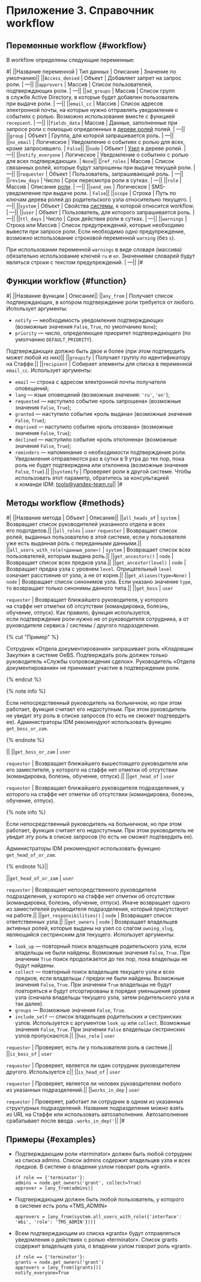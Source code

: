 # Приложение 3. Справочник workflow

## Переменные workflow {#workflow}

В workflow определены следующие переменные:

#|
||Название переменной | Тип данных | Описание | Значение по умолчанию||
||`Access_denied` | Объект | Добавляет запрет на запрос роли. | —||
||`approvers` | Массив | Список пользователей, подтверждающих роли. | —||
||`ad_groups` | Массив | Список групп в службе Active Directory, в которые будет добавлен пользователь при выдаче роли. | —||
||`email_cc` | Массив | Список адресов электронной почты, на которые нужно отправлять уведомления о событиях с ролью. Возможно использование вместе с функцией `recepient`. | —||
||`fields_data` | Массив | Данные, заполненные при запросе роли с помощью определенных в [дереве ролей](https://doc.yandex-team.ru/idm/idm-guide/entities/role-tree.html) полей. | —||
||`group` | Объект | Группа, для которой запрашивается роль. | —||
||`no_email` | Логическое | Уведомление о событиях с ролью для всех, кроме запросившего. | `False`||
||`node` | Объект | [Узел](https://doc.yandex-team.ru/idm/idm-guide/entities/tree-knots.html) в дереве ролей. | —||
||`notify_everyone` | Логическое | Уведомление о событиях с ролью для всех подтверждающих. | `None`||
||`ref_roles` | Массив | Список связанных ролей, которые будут запрошены при выдаче текущей роли. | —||
||`requester` | Объект | Пользователь, запрашивающий роль. | —||
||`review_days` | Число | Срок пересмотра роли в сутках. | —||
||`role` | Массив | Описание [роли](https://doc.yandex-team.ru/idm/idm-guide/entities/user-role.html). | —||
||`send_sms` | Логическое | SMS-уведомление при выдаче роли. | `False`||
||`scope` | Строка | Путь по ключам дерева ролей до родительского узла относительно текущего. | —||
||`system` | Объект | Свойства [системы](https://doc.yandex-team.ru/idm/idm-guide/entities/system.html), к которой относится workflow. | —||
||`user` | Объект | Пользователь, для которого запрашивается роль. | —||
||`ttl_days` | Число | Срок действия роли в сутках. | —||
||`warnings` | Строка или Массив | Список предупреждений, которые необходимо вывести при запросе роли.
Если необходимо одно предупреждение, возможно использование строковой переменной `warning` (без `s`).

При использовании переменной `warnings` в виде словаря (массива) обязательно использование ключей `ru` и `en`. Значениями словарей будут являться строки с текстом предупреждений. | —||
|#


## Функции workflow {#function}

#|
||Название функции  | Описание||
||`any_from` | Получает список подтверждающих, в котором подтверждение роли требуется от любого. Использует аргументы: 
- `notify` — необходимость уведомления подтверждающих (возможные значения `False`, `True`, по умолчанию `None`);
- `priority` — число, определяющее приоритет подтверждающего (по умолчанию `DEFAULT_PRIORITY`).

Подтверждающих должно быть двое и более (при этом подтвердить может любой из них)||
||`groupify` | Получает группу по идентификатору на Стаффе.||
||`recipient` | Собирает элементы для списка в переменной `email_cc`. Использует аргументы: 
- `email` — строка с адресом электронной почты получателя оповещений;
- `lang` — язык оповещений (возможные значения: `'ru'`, `'en'`);
- `requested` — наступило событие «роль запрошена» (возможные значения `False`, `True`);
- `granted` — наступило событие «роль выдана» (возможные значения `False`, `True`);
- `deprived` — наступило событие «роль отозвана» (возможные значения `False`, `True`);
- `declined` — наступило событие «роль отклонена» (возможные значения `False`, `True`);
- `reminders` — напоминание о необходимости подтверждения роли. Уведомления отправляются раз в сутки в 9 утра до тех пор, пока роль не будет подтверждена или отклонена (возможные значения `False`, `True`).||
||`systemify` | Проверяет роли в другой системе. Чтобы использовать этот параметр, обратитесь за консультацией к команде IDM: [tools@yandex-team.ru](tools@yandex-team.ru)||
|#

## Методы workflow {#methods}

#|
||Название метода  | Объект | Описание||
||`all_heads_of` | `system` | Возвращает список руководителей указанного отдела и всех его подотделов.||
||`all_roles` | `user`
`requester` | Возвращает список ролей, выданных пользователю в этой системе, если у пользователя уже есть выданная роль с переданными данными.||
||`all_users_with_role(<данные_роли>)` | `system` | Возвращает список всех пользователей, которым выдана роль.||
||`get_ancestors()` | `node` | Возвращает список всех предков узла.||
||`get_ancestor(level)` | `node` | Возвращает предка узла с уровнем `level`. Отрицательный `level` означает расстояние от узла, а не от корня.||
||`get_aliases(type=None)` | `node` | Возвращает список синонимов узла. Если указано значение `type`, то возвращает только синонимы данного типа.||
||`get_boss` | `user`

`requester` | Возвращает ближайшего руководителя, у которого на стаффе нет отметки об отсутствии (командировка, болезнь, обучение, отпуск). Как правило, функция используется, если подтверждение роли нужно не от руководителя сотрудника, а от руководителя сервиса / системы / другого подразделения. 

{% cut "Пример" %}

Сотрудник «Отдела документирования» запрашивает роль «Кладовщик Закупки» в системе OeBS. Подтверждать роль должен только руководитель «Службы сопровождения сделок». Руководитель «Отдела документирования» не принимает участие в подтверждении роли.

{% endcut %}


{% note info %}

Если непосредственный руководитель на больничном, но при этом работает, функция считает его недоступным. При этом руководитель не увидит эту роль в списке запросов (то есть не сможет подтвердить ее). 
Администраторы IDM рекомендуют использовать функцию `get_boss_or_zam`.

{% endnote %}


||
||`get_boss_or_zam` | `user`

`requester` | Возвращает ближайшего вышестоящего руководителя или его заместителя, у которого на стаффе нет отметки об отсутствии (командировка, болезнь, обучение, отпуск).||
||`get_head_of` | `user`

`requester` | Возвращает ближайшего руководителя подразделения, у которого на стаффе нет отметки об отсутствии (командировка, болезнь, обучение, отпуск).

{% note info %}

Если непосредственный руководитель на больничном, но при этом работает, функция считает его недоступным. При этом руководитель не увидит эту роль в списке запросов (то есть не сможет подтвердить ее). 

Администраторы IDM рекомендуют использовать функцию `get_head_of_or_zam`.

{% endnote %}||

||`get_head_of_or_zam` | `user`

`requester` | Возвращает непосредственного руководителя подразделения, у которого на стаффе нет отметки об отсутствии (командировка, болезнь, обучение, отпуск). Иначе возвращает одного из заместителей руководителя подразделения, который присутствует на работе.||
||`get_responsibilities()` | `node` | Возвращает список ответственных узла.||
||`get_owners` | `node` | Возвращает владельцев активных ролей, которые выданы на узел со слагом `owning_slug`, являющийся сестринским для текущего. Использует аргументы: 
- `look_up` — повторный поиск владельцев родительского узла, если владельцы не были найдены. Возможные значения `False`, `True`. При значении `True` поиск продолжается до тех пор, пока владельцы не будут найдены.
- `collect` — повторный поиск владельцев текущего узла и всех предков, если владельцы / предки не были найдены. Возможные значения `False`, `True`. При значении `True` владельцы не будут повторяться и будут отсортированы в порядке уменьшения уровня узла (сначала владельцы текущего узла, затем родительского узла и так далее).
- `groups` — Возможные значения `False`, `True`.
- `include_self` — список владельцев родительских и сестринских узлов. Используется с аргументом `look_up` или `collect`. Возможные значения `False`, `True`. При значении `False` владельцы сестринских узлов пропускаются.||
||`has_role` | `user`

`requester` | Проверяет, есть ли у пользователя роль в системе.||
||`is_boss_of` | `user`

`requester` | Проверяет, является ли один сотрудник руководителем другого.
Используется с||
||`is_head_of` | `user`

`requester` | Проверяет, является ли человек руководителем любого из указанных подразделений.||
||`works_in_dep` | `user`

`requester` | Проверяет, работает ли сотрудник в одном из указанных структурных подразделений. Название подразделения можно взять из URL на Стаффе или использовать автозаполнение. Автозаполнение срабатывает после ввода `.works_in_dep('`||
|#

## Примеры {#examples}

- Подтверждающим роли «terminator» должен быть любой сотрудник из списка admins. Список admins содержит владельцев узла и всех предков. В системе о владении узлом говорит роль «grant».
    ```
    if role == {'terminator'}:
    admins = node.get_owners('grant', collect=True)
    approver = [any_from(admins)]
    ```
    
- Подтверждающим должен быть любой пользователь, у которого в системе есть роль «TMS_ADMIN»
    ```
    approvers = [any_from(system.all_users_with_role({'interface': 'mbi', 'role': 'TMS_ADMIN'}))]
    ```
    
- Всем подтверждающим из списка «grants» будут отправляться уведомления о действиях с ролью «terminator». Список grants содержит владельцев узла, о владении узлом говорит роль «grant».
    
    ```
    if role == {'terminator'}:
    grants = node.get_owners('grant')
    approvers = [any_from([grants])]
    notify_everyone=True
    ```

